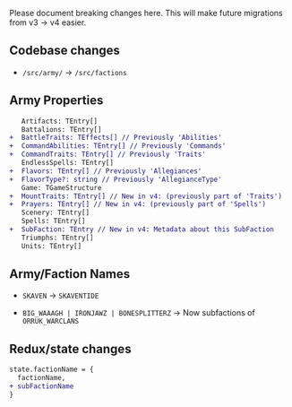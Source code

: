 
Please document breaking changes here. This will make future migrations from v3 -> v4 easier.

## Codebase changes

- `/src/army/` -> `/src/factions`

## Army Properties

```diff
   Artifacts: TEntry[]
   Battalions: TEntry[]
+  BattleTraits: TEffects[] // Previously 'Abilities'
+  CommandAbilities: TEntry[] // Previously 'Commands'
+  CommandTraits: TEntry[] // Previously 'Traits'
   EndlessSpells: TEntry[]
+  Flavors: TEntry[] // Previously 'Allegiances'
+  FlavorType?: string // Previously 'AllegianceType'
   Game: TGameStructure
+  MountTraits: TEntry[] // New in v4: (previously part of 'Traits')
+  Prayers: TEntry[] // New in v4: (previously part of 'Spells')
   Scenery: TEntry[]
   Spells: TEntry[]
+  SubFaction: TEntry // New in v4: Metadata about this SubFaction
   Triumphs: TEntry[]
   Units: TEntry[]
```

## Army/Faction Names

- `SKAVEN` -> `SKAVENTIDE`

- `BIG_WAAAGH | IRONJAWZ | BONESPLITTERZ` -> Now subfactions of `ORRUK_WARCLANS`

## Redux/state changes

```diff
state.factionName = {
  factionName,
+ subFactionName
}
```